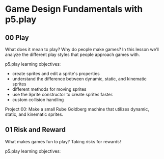 # Game Design Fundamentals with p5.play

## 00 Play

What does it mean to play? Why do people make games? In this lesson we'll analyze the different play styles that people approach games with.

p5.play learning objectives:

- create sprites and edit a sprite's properties
- understand the difference between dynamic, static, and kinematic sprites
- different methods for moving sprites
- use the Sprite constructor to create sprites faster.
- custom collision handling

Project 00: Make a small Rube Goldberg machine that utilizes dynamic, static, and kinematic sprites.

## 01 Risk and Reward

What makes games fun to play? Taking risks for rewards!

p5.play learning objectives:
